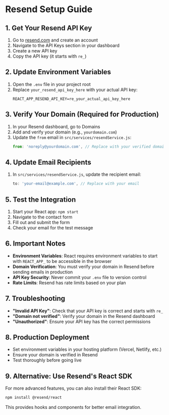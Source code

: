 # Resend Setup Guide

## 1. Get Your Resend API Key

1. Go to [resend.com](https://resend.com) and create an account
2. Navigate to the API Keys section in your dashboard
3. Create a new API key
4. Copy the API key (it starts with `re_`)

## 2. Update Environment Variables

1. Open the `.env` file in your project root
2. Replace `your_resend_api_key_here` with your actual API key:
   ```
   REACT_APP_RESEND_API_KEY=re_your_actual_api_key_here
   ```

## 3. Verify Your Domain (Required for Production)

1. In your Resend dashboard, go to Domains
2. Add and verify your domain (e.g., `yourdomain.com`)
3. Update the `from` email in `src/services/resendService.js`:
   ```javascript
   from: 'noreply@yourdomain.com', // Replace with your verified domain
   ```

## 4. Update Email Recipients

1. In `src/services/resendService.js`, update the recipient email:
   ```javascript
   to: 'your-email@example.com', // Replace with your email
   ```

## 5. Test the Integration

1. Start your React app: `npm start`
2. Navigate to the contact form
3. Fill out and submit the form
4. Check your email for the test message

## 6. Important Notes

- **Environment Variables**: React requires environment variables to start with `REACT_APP_` to be accessible in the browser
- **Domain Verification**: You must verify your domain in Resend before sending emails in production
- **API Key Security**: Never commit your `.env` file to version control
- **Rate Limits**: Resend has rate limits based on your plan

## 7. Troubleshooting

- **"Invalid API Key"**: Check that your API key is correct and starts with `re_`
- **"Domain not verified"**: Verify your domain in the Resend dashboard
- **"Unauthorized"**: Ensure your API key has the correct permissions

## 8. Production Deployment

- Set environment variables in your hosting platform (Vercel, Netlify, etc.)
- Ensure your domain is verified in Resend
- Test thoroughly before going live

## 9. Alternative: Use Resend's React SDK

For more advanced features, you can also install their React SDK:
```bash
npm install @resend/react
```

This provides hooks and components for better email integration.

